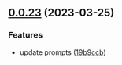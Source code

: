 ## [0.0.23](https://github.com/lisiur/askai/compare/v0.0.22...v0.0.23) (2023-03-25)


### Features

* update prompts ([19b9ccb](https://github.com/lisiur/askai/commit/19b9ccbdc107d75e65e5b983adae11361749694a))